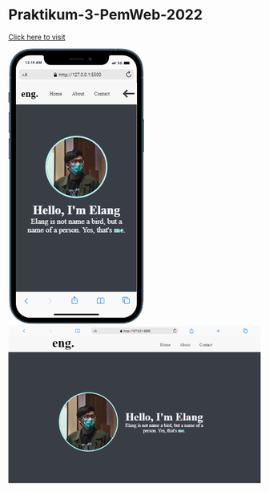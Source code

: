 # Praktikum-3-PemWeb-2022

<a href="https://maybeenang.github.io/Praktikum-3-PemWeb-2022">Click here to visit</a>

<img src="./img/ss1.png" />
<img src="./img/ss2.png" />
